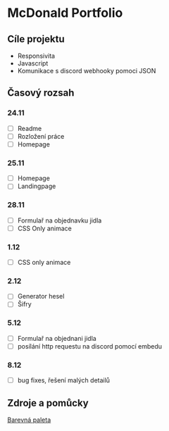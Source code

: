 # McDonald Portfolio
## Cíle projektu
- Responsivita
- Javascript
- Komunikace s discord webhooky pomoci JSON

## Časový rozsah
### 24.11
- [ ] Readme
- [ ] Rozložení práce
- [ ] Homepage
### 25.11
- [ ] Homepage
- [ ] Landingpage

### 28.11
- [ ] Formulař na objednavku jidla
- [ ] CSS Only animace
### 1.12
- [ ] CSS only animace
### 2.12
- [ ] Generator hesel
- [ ] Šifry
### 5.12
- [ ] Formulař na objednani jidla
- [ ] posílání http requestu na discord pomocí embedu
### 8.12
- [ ] bug fixes, řešení malých detailů

## Zdroje a pomůcky
[Barevná paleta](https://www.color-hex.com/color-palette/27069)